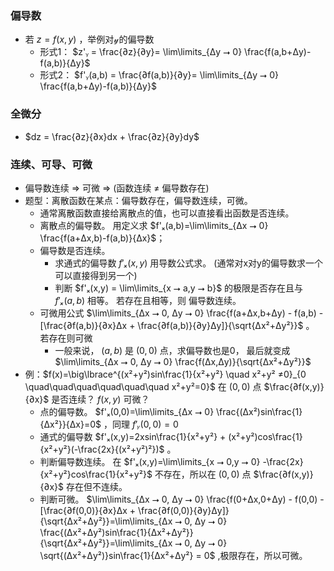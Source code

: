 
### 偏导数
- 若 $z=f(x,y)$ ，举例对𝓎的偏导数
  - 形式1： $z'ᵧ = \frac{∂z}{∂y}= \lim\limits_{Δy ⭢ 0} \frac{f(a,b+Δy)-f(a,b)}{Δy}$
  - 形式2：  $f'ᵧ(a,b) = \frac{∂f(a,b)}{∂y}= \lim\limits_{Δy ⭢ 0} \frac{f(a,b+Δy)-f(a,b)}{Δy}$


### 全微分
- $dz = \frac{∂z}{∂x}dx + \frac{∂z}{∂y}dy$


### 连续、可导、可微
- 偏导数连续 ⇒ 可微 ⇒ (函数连续 ≠ 偏导数存在)
- 题型：离散函数在某点：偏导数存在，偏导数连续，可微。
  - 通常离散函数直接给离散点的值，也可以直接看出函数是否连续。
  - 离散点的偏导数。 用定义求 $f'ₓ(a,b)=\lim\limits_{Δx ⭢ 0} \frac{f(a+Δx,b)-f(a,b)}{Δx}$； 
  - 偏导数是否连续。
    - 求通式的偏导数 $f'ₓ(x,y)$ 用导数公式求。 (通常对x对y的偏导数求一个可以直接得到另一个)
    - 判断 $f'ₓ(x,y) = \lim\limits_{x ⭢ a,y ⭢ b}$ 的极限是否存在且与 $f'ₓ(a,b)$ 相等。 若存在且相等，则 偏导数连续。
  - 可微用公式 $\lim\limits_{Δx ⭢ 0, Δy ⭢ 0} \frac{f(a+Δx,b+Δy) - f(a,b) - [\frac{∂f(a,b)}{∂x}Δx + \frac{∂f(a,b)}{∂y}Δy]}{\sqrt{Δx²+Δy²}}$ 。  若存在则可微 
    - 一般来说， $(a,b)$ 是 $(0,0)$ 点，求偏导数也是0， 最后就变成  $\lim\limits_{Δx ⭢ 0, Δy ⭢ 0} \frac{f(Δx,Δy)}{\sqrt{Δx²+Δy²}}$
- 例：$f(x)=\big\lbrace^{(x²+y²)sin\frac{1}{x²+y²} \quad x²+y² ≠0}_{0 \quad\quad\quad\quad\quad\quad x²+y²=0}$ 在 $(0,0)$ 点 $\frac{∂f(x,y)}{∂x}$ 是否连续？ $f(x,y)$ 可微？
  - 点的偏导数。 $f'ₓ(0,0)=\lim\limits_{Δx ⭢ 0} \frac{(Δx²)sin\frac{1}{Δx²}}{Δx}=0$ ，同理 $f'ᵧ(0,0)=0$
  - 通式的偏导数 $f'ₓ(x,y)=2xsin\frac{1}{x²+y²} + (x²+y²)cos\frac{1}{x²+y²}(-\frac{2x}{(x²+y²)²})$ 。
  - 判断偏导数连续。 在 $f'ₓ(x,y)=\lim\limits_{x ⭢ 0,y ⭢ 0} -\frac{2x}{x²+y²}cos\frac{1}{x²+y²}$ 不存在，所以在 $(0,0)$ 点 $\frac{∂f(x,y)}{∂x}$ 存在但不连续。
  - 判断可微。 $\lim\limits_{Δx ⭢ 0, Δy ⭢ 0} \frac{f(0+Δx,0+Δy) - f(0,0) - [\frac{∂f(0,0)}{∂x}Δx + \frac{∂f(0,0)}{∂y}Δy]}{\sqrt{Δx²+Δy²}}=\lim\limits_{Δx ⭢ 0, Δy ⭢ 0} \frac{(Δx²+Δy²)sin\frac{1}{Δx²+Δy²}}{\sqrt{Δx²+Δy²}}=\lim\limits_{Δx ⭢ 0, Δy ⭢ 0} \sqrt{(Δx²+Δy²)}sin\frac{1}{Δx²+Δy²} = 0$ ,极限存在，所以可微。
